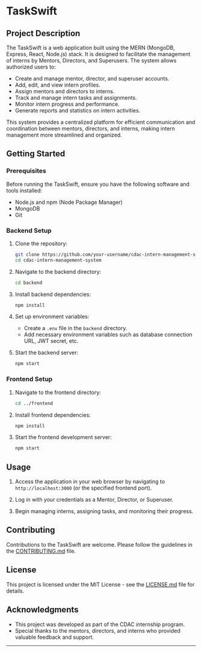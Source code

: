 # TaskSwift

## Project Description

The TaskSwift is a web application built using the MERN (MongoDB, Express, React, Node.js) stack. It is designed to facilitate the management of interns by Mentors, Directors, and Superusers. The system allows authorized users to:

- Create and manage mentor, director, and superuser accounts.
- Add, edit, and view intern profiles.
- Assign mentors and directors to interns.
- Track and manage intern tasks and assignments.
- Monitor intern progress and performance.
- Generate reports and statistics on intern activities.

This system provides a centralized platform for efficient communication and coordination between mentors, directors, and interns, making intern management more streamlined and organized.

## Getting Started

### Prerequisites

Before running the TaskSwift, ensure you have the following software and tools installed:

- Node.js and npm (Node Package Manager)
- MongoDB
- Git

### Backend Setup

1. Clone the repository:

   ```bash
   git clone https://github.com/your-username/cdac-intern-management-system.git
   cd cdac-intern-management-system
   ```

2. Navigate to the backend directory:

   ```bash
   cd backend
   ```

3. Install backend dependencies:

   ```bash
   npm install
   ```

4. Set up environment variables:
   - Create a `.env` file in the `backend` directory.
   - Add necessary environment variables such as database connection URL, JWT secret, etc.

5. Start the backend server:

   ```bash
   npm start
   ```

### Frontend Setup

1. Navigate to the frontend directory:

   ```bash
   cd ../frontend
   ```

2. Install frontend dependencies:

   ```bash
   npm install
   ```

3. Start the frontend development server:

   ```bash
   npm start
   ```

## Usage

1. Access the application in your web browser by navigating to `http://localhost:3000` (or the specified frontend port).

2. Log in with your credentials as a Mentor, Director, or Superuser.

3. Begin managing interns, assigning tasks, and monitoring their progress.

## Contributing

Contributions to the TaskSwift are welcome. Please follow the guidelines in the [CONTRIBUTING.md](CONTRIBUTING.md) file.

## License

This project is licensed under the MIT License - see the [LICENSE.md](LICENSE.md) file for details.

## Acknowledgments

- This project was developed as part of the CDAC internship program.
- Special thanks to the mentors, directors, and interns who provided valuable feedback and support.

---
